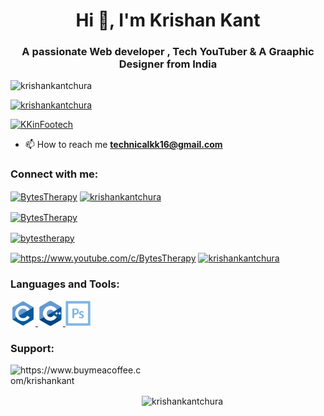 <h1 align="center">Hi 👋, I'm Krishan Kant</h1>
<h3 align="center">A passionate Web developer , Tech YouTuber & A Graaphic Designer from India</h3>

<p align="left"> <img src="https://komarev.com/ghpvc/?username=krishankantchura&label=Profile%20views&color=0e75b6&style=flat" alt="krishankantchura" /> </p>

<p align="left"> <a href="https://github.com/ryo-ma/github-profile-trophy"><img src="https://github-profile-trophy.vercel.app/?username=krishankantchura" alt="krishankantchura" /></a> </p>

<p align="left"> <a href="https://twitter.com/KKinFootech" target="blank"><img src="https://img.shields.io/twitter/follow/KKinFootech?logo=twitter&style=for-the-badge" alt="KKinFootech" /></a> </p>

- 📫 How to reach me **technicalkk16@gmail.com**

<h3 align="left">Connect with me:</h3>
<p align="left">
<a href="https://twitter.com/BytesTherapy" target="blank"><img align="center" src="https://raw.githubusercontent.com/rahuldkjain/github-profile-readme-generator/master/src/images/icons/Social/twitter.svg" alt="BytesTherapy" height="30" width="40" /></a>
<a href="https://linkedin.com/in/krishankantchura" target="blank"><img align="center" src="https://raw.githubusercontent.com/rahuldkjain/github-profile-readme-generator/master/src/images/icons/Social/linked-in-alt.svg" alt="krishankantchura" height="30" width="40" /></a>

<a href="https://fb.com/BytesTherapy" target="blank"><img align="center" src="https://raw.githubusercontent.com/rahuldkjain/github-profile-readme-generator/master/src/images/icons/Social/facebook.svg" alt="BytesTherapy" height="30" width="40" /></a>

<a href="https://instagram.com/bytestherapy" target="blank"><img align="center" src="https://raw.githubusercontent.com/rahuldkjain/github-profile-readme-generator/master/src/images/icons/Social/instagram.svg" alt="bytestherapy" height="30" width="40" /></a>

<a href="https://www.youtube.com/c/https://www.youtube.com/c/BytesTherapy" target="blank"><img align="center" src="https://raw.githubusercontent.com/rahuldkjain/github-profile-readme-generator/master/src/images/icons/Social/youtube.svg" alt="https://www.youtube.com/c/BytesTherapy" height="30" width="40" /></a>
<a href="https://www.hackerrank.com/krishankantchura" target="blank"><img align="center" src="https://raw.githubusercontent.com/rahuldkjain/github-profile-readme-generator/master/src/images/icons/Social/hackerrank.svg" alt="krishankantchura" height="30" width="40" /></a>
</p>

<h3 align="left">Languages and Tools:</h3>
<p align="left"> <a href="https://www.cprogramming.com/" target="_blank" rel="noreferrer"> <img src="https://raw.githubusercontent.com/devicons/devicon/master/icons/c/c-original.svg" alt="c" width="40" height="40"/> </a> <a href="https://www.w3schools.com/cpp/" target="_blank" rel="noreferrer"> <img src="https://raw.githubusercontent.com/devicons/devicon/master/icons/cplusplus/cplusplus-original.svg" alt="cplusplus" width="40" height="40"/> </a> <a href="https://www.photoshop.com/en" target="_blank" rel="noreferrer"> <img src="https://raw.githubusercontent.com/devicons/devicon/master/icons/photoshop/photoshop-line.svg" alt="photoshop" width="40" height="40"/> </a> </p>

<h3 align="left">Support:</h3>
<p><a href="https://www.buymeacoffee.com/krishankant"> <img align="left" src="https://cdn.buymeacoffee.com/buttons/v2/default-yellow.png" height="50" width="210" alt="https://www.buymeacoffee.com/krishankant" /></a></p><br><br>

<p><img align="center" src="https://github-readme-stats.vercel.app/api/top-langs?username=krishankantchura&show_icons=true&locale=en&layout=compact" alt="krishankantchura" /></p>
